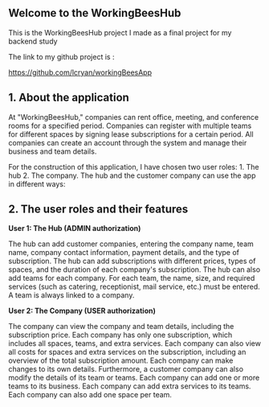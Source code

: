 ## Welcome to the WorkingBeesHub 

This is the WorkingBeesHub project I made as a final project for my backend study

The link to my github project is : 

https://github.com/lcryan/workingBeesApp

## 1. About the application 

At "WorkingBeesHub," companies can rent office, meeting, and conference rooms for a specified period. Companies can register with multiple teams for different spaces by signing lease subscriptions for a certain period. All companies can create an account through the system and manage their business and team details.

For the construction of this application, I have chosen two user roles: 1. The hub 2. The company. The hub and the customer company can use the app in different ways:

## 2. The user roles and their features

**User 1: The Hub (ADMIN authorization)**

The hub can add customer companies, entering the company name, team name, company contact information, payment details, and the type of subscription.
The hub can add subscriptions with different prices, types of spaces, and the duration of each company's subscription.
The hub can also add teams for each company. For each team, the name, size, and required services (such as catering, receptionist, mail service, etc.) must be entered. A team is always linked to a company.

**User 2: The Company (USER authorization)**

The company can view the company and team details, including the subscription price.
Each company has only one subscription, which includes all spaces, teams, and extra services.
Each company can also view all costs for spaces and extra services on the subscription, including an overview of the total subscription amount.
Each company can make changes to its own details. Furthermore, a customer company can also modify the details of its team or teams.
Each company can add one or more teams to its business.
Each company can add extra services to its teams.
Each company can also add one space per team.